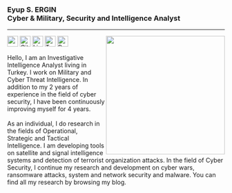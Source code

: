 ### Eyup S. ERGIN<br>Cyber & Military, Security and Intelligence Analyst
---
<p align="left"> <a href="https://samujjwaal.me/"><img src="https://avatars.githubusercontent.com/u/74828443?v=4" align="right" height="275" /></a> 

<a target="_blank" href="https://ergin.dev/" ><img height="25" src="https://img.shields.io/badge/My Website-%230077B5.svg?&style=for-the-badge&color=gray"></a>
<a target="_blank" href="https://ergin.dev" ><img height="25" src="https://img.shields.io/badge/My%20Blog-%230077B5.svg?&style=for-the-badge&color=gray&logo=medium" alt="Github : @ErginDev"></a>
<a target="_blank" href="https://www.linkedin.com/in/eyupergin/" ><img height="25" src="https://img.shields.io/badge/LinkedIn-%230077B5.svg?&style=for-the-badge&color=gray&logo=linkedin " alt="Linkedin : @ErginDev"></a>
<a target="_blank" href="https://twitter.com/ErginDev" ><img height="25" src="https://img.shields.io/badge/Twitter-%230077B5.svg?&style=for-the-badge&color=gray&logo=twitter" alt="Twitter : @ErginDev"></a>
<a target="_blank" href="https://ergin.dev" ><img height="25" src="https://komarev.com/ghpvc/?username=EyupErgin&style=flat-square&label=Views" alt="Profile Views"></a>
<p>
  
Hello, I am an Investigative Intelligence Analyst living in Turkey. I work on Military and Cyber Threat Intelligence. In addition to my 2 years of experience in the field of cyber security, I have been continuously improving myself for 4 years.<br><br>As an individual, I do research in the fields of Operational, Strategic and Tactical Intelligence. I am developing tools on satellite and signal intelligence systems and detection of terrorist organization attacks. In the field of Cyber Security, I continue my research and development on cyber wars, ransomware attacks, system and network security and malware. You can find all my research by browsing my blog.
  
  
  
  
  
  
  
  
  
  
  
  
  
  
  
  

    


